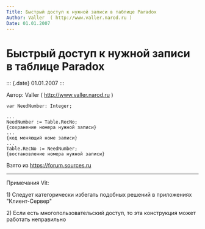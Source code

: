 ```yaml
---
Title: Быстрый доступ к нужной записи в таблице Paradox
Author: Valler  ( http://www.valler.narod.ru )
Date: 01.01.2007
---
```



Быстрый доступ к нужной записи в таблице Paradox
================================================

::: {.date}
01.01.2007
:::

Автор: Valler  ( http://www.valler.narod.ru )

    var NeedNumber: Integer;
     
    ...
    NeedNumber := Table.RecNo;
    {сохранение номера нужной записи}
    ...
    {код меняющий номе записи}
    ...
    Table.RecNo := NeedNumber;
    {востановление номера нужной записи}

Взято из <https://forum.sources.ru>

------
Примечания Vit:

1\) Следует категорически избегать подобных решений в приложениях
\"Клиент-Сервер\"

2\) Если есть многопользовательский доступ, то эта конструкция может
работать неправильно
